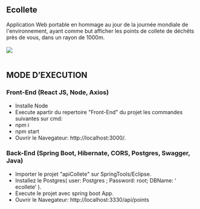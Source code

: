 ## Ecollete
Application Web portable en hommage au jour de la journée mondiale de l'environnement, ayant comme but afficher les points de collete de déchêts près de vous, dans un rayon de 1000m.
<br/><br/>
<img src="https://github.com/felixcalo/ProjetEcollete/blob/master/index.png" />
<br/><br/>
## MODE D’EXECUTION 
### Front-End (React JS, Node, Axios)
* Installe Node
* Execute apartir du repertoire "Front-End" du projet les commandes suivantes sur cmd:
* npm i
* npm start	
* Ouvrir le Navegateur: http://localhost:3000/.

### Back-End (Spring Boot, Hibernate, CORS, Postgres, Swagger, Java)
* Importer le projet "apiCollete" sur SpringTools/Eclipse. 
*	Installez le Postgres( user: Postgres ; Password: root; DBName: ‘ ecollete’ ).
* Execute le projet avec spring boot App.
* Ouvrir le Navegateur: http://localhost:3330/api/points
